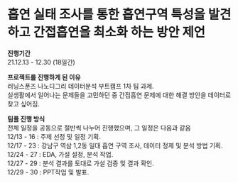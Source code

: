 # 흡연 실태 조사를 통한 흡연구역 특성을 발견하고 간접흡연을 최소화 하는 방안 제언

**진행기간**  
21.12.13 - 12.30 (18일간)

**프로젝트를 진행하게 된 이유**  
러닝스푼즈 나노디그리 데이터분석 부트캠프 1차 팀 과제.  
실생활에서 일어나는 문제들을 고민하던 중 간접흡연 문제에 대한 해결 방안을 데이터로 찾고 싶어짐.

**팀플 진행 방식**  
전체 일정을 공동으로 절반씩 나누어 진행했으며, 그 일정은 다음과 같음  
12/13 - 16 : 주제 선정 및 일정 기획.  
12/17 - 23 : 강남구 역삼 1,2동 일대 흡연 구역 조사, 데이터 정제 및 분석 방법 기획.  
12/24 - 27 : EDA, 가설 설정, 분석 작업.  
12/27 - 29 : 분석 결과를 토대로 가설 검증 및 결과 확인.  
12/29 - 30 : PPT작업 및 발표.
